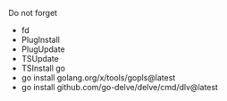 Do not forget
- fd
- PlugInstall
- PlugUpdate
- TSUpdate
- TSInstall go
- go install golang.org/x/tools/gopls@latest
- go install github.com/go-delve/delve/cmd/dlv@latest
